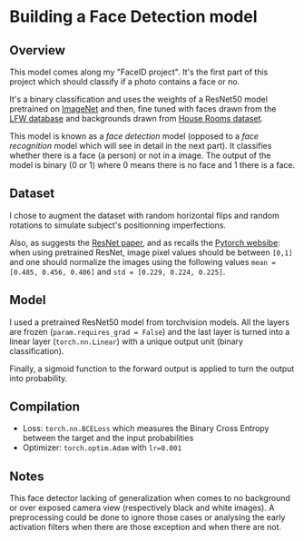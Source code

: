 # Building a Face Detection model

## Overview
This model comes along my "FaceID project". It's the first part of this project which should classify if a photo contains a face or no. 

It's a binary classification and uses the weights of a ResNet50 model pretrained on [ImageNet](https://image-net.org/) and then, fine tuned with faces drawn from the [LFW database](http://vis-www.cs.umass.edu/lfw/) and backgrounds drawn from [House Rooms dataset](https://www.kaggle.com/datasets/robinreni/house-rooms-image-dataset). 

This model is known as a *face detection* model (opposed to a *face recognition* model which will see in detail in the next part). It classifies whether there is a face (a person) or not in a image. The output of the model is binary (0 or 1) where 0 means there is no face and 1 there is a face.

## Dataset
I chose to augment the dataset with random horizontal flips and random rotations to simulate subject's positionning imperfections.

Also, as suggests the [ResNet paper](https://arxiv.org/abs/1512.03385), and as recalls the [Pytorch websibe](https://pytorch.org/hub/pytorch_vision_resnet/): when using pretrained ResNet, image pixel values should be between `[0,1]` and one should normalize the images using the following values `mean = [0.485, 0.456, 0.406]` and `std = [0.229, 0.224, 0.225]`.

## Model
I used a pretrained ResNet50 model from torchvision models. All the layers are frozen (`param.requires_grad = False`) and the last layer is turned into a linear layer (`torch.nn.Linear`) with a unique output unit (binary classification). 

Finally, a sigmoid function to the forward output is applied to turn the output into probability.

## Compilation
* Loss: `torch.nn.BCELoss` which measures the Binary Cross Entropy between the target and the input probabilities
* Optimizer: `torch.optim.Adam` with `lr=0.001`

## Notes
This face detector lacking of generalization when comes to no background or over exposed camera view (respectively black and white images). A preprocessing could be done to ignore those cases or analysing the early activation filters when there are those exception and when there are not.
